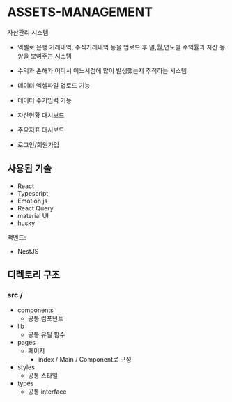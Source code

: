 # ASSETS-MANAGEMENT
자산관리 시스템
 * 엑셀로 은행 거래내역, 주식거래내역 등을 업로드 후 
   일,월,연도별 수익률과 자산 동향을 보여주는 시스템
 * 수익과 손해가 어디서 어느시점에 많이 발생했는지 추적하는 시스템
 
 * 데이터 엑셀파일 업로드 기능
 * 데이터 수기입력 기능
 * 자산현황 대시보드
 * 주요지표 대시보드
 * 로그인/회원가입

## 사용된 기술
* React
* Typescript
* Emotion js
* React Query
* material UI
* husky

백엔드:
* NestJS


## 디렉토리 구조

### src /
* components
  * 공통 컴포넌트
* lib
  * 공통 유틸 함수
* pages
  * 페이지
    * index / Main / Component로 구성
* styles
  * 공통 스타일
* types
  * 공통 interface
